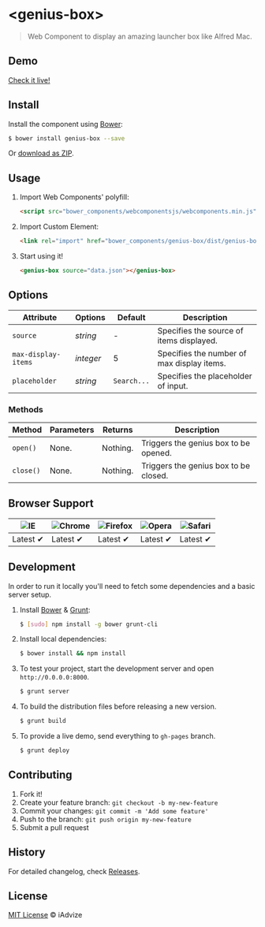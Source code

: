 # &lt;genius-box&gt;

> Web Component to display an amazing launcher box like Alfred Mac.

## Demo

[Check it live!](http://iadvize.github.io/genius-box)

## Install

Install the component using [Bower](http://bower.io/):

```sh
$ bower install genius-box --save
```

Or [download as ZIP](https://github.com/iadvize/genius-box/archive/gh-pages.zip).

## Usage

1. Import Web Components' polyfill:

    ```html
    <script src="bower_components/webcomponentsjs/webcomponents.min.js"></script>
    ```

2. Import Custom Element:

    ```html
    <link rel="import" href="bower_components/genius-box/dist/genius-box.html">
    ```

3. Start using it!

    ```html
    <genius-box source="data.json"></genius-box>
    ```

## Options

Attribute           | Options   | Default      | Description
---                 | ---       | ---          | ---
`source`            | *string*  | -            | Specifies the source of items displayed.
`max-display-items` | *integer* | 5            | Specifies the number of max display items.
`placeholder`       | *string*  | `Search...`  | Specifies the placeholder of input.

### Methods

Method    | Parameters  | Returns  | Description
---       | ---         | ---      | ---
`open()`  | None.       | Nothing. | Triggers the genius box to be opened.
`close()` | None.       | Nothing. | Triggers the genius box to be closed.

## Browser Support

![IE](https://cloud.githubusercontent.com/assets/398893/3528325/20373e76-078e-11e4-8e3a-1cb86cf506f0.png) | ![Chrome](https://cloud.githubusercontent.com/assets/398893/3528328/23bc7bc4-078e-11e4-8752-ba2809bf5cce.png) | ![Firefox](https://cloud.githubusercontent.com/assets/398893/3528329/26283ab0-078e-11e4-84d4-db2cf1009953.png) | ![Opera](https://cloud.githubusercontent.com/assets/398893/3528330/27ec9fa8-078e-11e4-95cb-709fd11dac16.png) | ![Safari](https://cloud.githubusercontent.com/assets/398893/3528331/29df8618-078e-11e4-8e3e-ed8ac738693f.png)
--- | --- | --- | --- | --- |
Latest ✔ | Latest ✔ | Latest ✔ | Latest ✔ | Latest ✔ |

## Development

In order to run it locally you'll need to fetch some dependencies and a basic server setup.

1. Install [Bower](http://bower.io/) & [Grunt](http://gruntjs.com/):

    ```sh
    $ [sudo] npm install -g bower grunt-cli
    ```

2. Install local dependencies:

    ```sh
    $ bower install && npm install
    ```

3. To test your project, start the development server and open `http://0.0.0.0:8000`.

    ```sh
    $ grunt server
    ```

4. To build the distribution files before releasing a new version.

    ```sh
    $ grunt build
    ```

5. To provide a live demo, send everything to `gh-pages` branch.

    ```sh
    $ grunt deploy
    ```

## Contributing

1. Fork it!
2. Create your feature branch: `git checkout -b my-new-feature`
3. Commit your changes: `git commit -m 'Add some feature'`
4. Push to the branch: `git push origin my-new-feature`
5. Submit a pull request

## History

For detailed changelog, check [Releases](https://github.com/iadvize/genius-box/releases).

## License

[MIT License](http://iadvize.mit-license.org/) © iAdvize